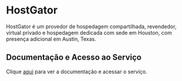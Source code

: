 # HostGator

HostGator é um provedor de hospedagem compartilhada, revendedor, virtual privado e hospedagem dedicada com sede em Houston, com presença adicional em Austin, Texas.

## Documentação e Acesso ao Serviço

Clique [aqui](https://www.hostgator.com.br) para ver a documentação e acessar o serviço.